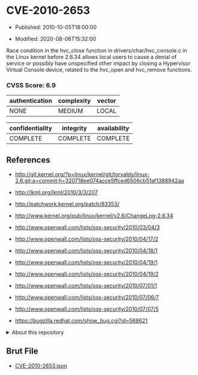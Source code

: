 # CVE-2010-2653

- Published: 2010-10-05T18:00:00

- Modified: 2020-08-06T15:32:00

Race condition in the hvc_close function in drivers/char/hvc_console.c in the Linux kernel before 2.6.34 allows local users to cause a denial of service or possibly have unspecified other impact by closing a Hypervisor Virtual Console device, related to the hvc_open and hvc_remove functions.

### CVSS Score: **6.9**

| authentication | complexity | vector |
| --- | --- | --- |
| NONE | MEDIUM | LOCAL |

| confidentiality | integrity | availability |
| --- | --- | --- |
| COMPLETE | COMPLETE | COMPLETE |

## References

* http://git.kernel.org/?p=linux/kernel/git/torvalds/linux-2.6.git;a=commit;h=320718ee074acce5ffced6506cb51af1388942aa

* http://lkml.org/lkml/2010/3/3/207

* http://patchwork.kernel.org/patch/83353/

* http://www.kernel.org/pub/linux/kernel/v2.6/ChangeLog-2.6.34

* http://www.openwall.com/lists/oss-security/2010/03/04/3

* http://www.openwall.com/lists/oss-security/2010/04/17/2

* http://www.openwall.com/lists/oss-security/2010/04/18/1

* http://www.openwall.com/lists/oss-security/2010/04/19/1

* http://www.openwall.com/lists/oss-security/2010/04/19/2

* http://www.openwall.com/lists/oss-security/2010/07/01/1

* http://www.openwall.com/lists/oss-security/2010/07/06/7

* http://www.openwall.com/lists/oss-security/2010/07/07/5

* https://bugzilla.redhat.com/show_bug.cgi?id=568621

<details>
<summary>About this repository</summary> 

  This repository is part of the project [Live Hack CVE](https://github.com/Live-Hack-CVE). Main website can be found [www.live-hack.org](https://www.live-hack.org) 
  
  Made by [Sn0wAlice](https://github.com/Sn0wAlice) for the people that care about security and need to have a feed of the latest CVEs. Hope you enjoy it, don't forget to star the repo and follow me on [Twitter](https://twitter.com/Sn0wAlice) and [Github](https://github.com/Sn0wAlice). And that is my [personnal website](https://www.alice-snow.me/)

  - [Home Page](https://github.com/Live-Hack-CVE)
  - [Framework](https://github.com/Live-Hack-CVE/cve-framework)
  - [CVE database](https://github.com/Live-Hack-CVE/full_database)
  - [Changelog](https://github.com/Live-Hack-CVE/Changelog)
</details>

## Brut File

* [CVE-2010-2653.json](https://raw.githubusercontent.com/Live-Hack-CVE/full_database/main/cves/2010/CVE-2010-2653.json)


